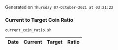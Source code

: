 Generated on `Thursday 07-October-2021 at 03:21:22`

### Current to Target Coin Ratio
`current_coin_ratio.sh`

Date|Current|Target|Ratio
---|---|---|---
